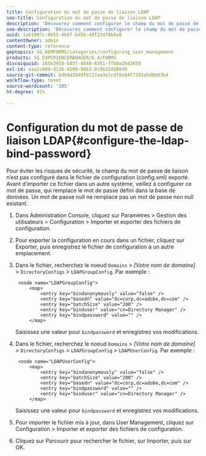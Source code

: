 ```yaml
---
title: Configuration du mot de passe de liaison LDAP
seo-title: Configuration du mot de passe de liaison LDAP
description: 'Découvrez comment configurer le champ du mot de passe de liaison avant d’importer le fichier de configuration dans un autre système. '
seo-description: 'Découvrez comment configurer le champ du mot de passe de liaison avant d’importer le fichier de configuration dans un autre système. '
uuid: 1ab1907c-8b55-4b6f-bd5b-49f22d78b8a8
contentOwner: admin
content-type: reference
geptopics: SG_AEMFORMS/categories/configuring_user_management
products: SG_EXPERIENCEMANAGER/6.4/FORMS
discoiquuid: 165b3950-b03f-4848-8361-ffb0a26d2658
exl-id: eaa2c889-d116-4209-9063-0c0b32dd8849
source-git-commit: bd94d3949f0117aa3e1c9f0e84f7293a5d6b03b4
workflow-type: tm+mt
source-wordcount: '205'
ht-degree: 91%

---
```


# Configuration du mot de passe de liaison LDAP{#configure-the-ldap-bind-password}

Pour éviter les risques de sécurité, le champ du mot de passe de liaison n’est pas configuré dans le fichier de configuration (config.xml) exporté. Avant d’importer ce fichier dans un autre système, veillez à configurer ce mot de passe, qui remplace le mot de passe défini dans la base de données. Un mot de passe null ne remplace pas un mot de passe non null existant.

1. Dans Administration Console, cliquez sur Paramètres > Gestion des utilisateurs > Configuration > Importer et exporter des fichiers de configuration.
1. Pour exporter la configuration en cours dans un fichier, cliquez sur Exporter, puis enregistrez le fichier de configuration à un autre emplacement.
1. Dans le fichier, recherchez le noeud `Domains` > *[Votre nom de domaine]* > `DirectoryConfigs` > `LDAPGroupConfig`. Par exemple :

   ```as3
    <node name="LDAPGroupConfig"> 
        <map> 
            <entry key="bindanonymously" value="false" />  
            <entry key="basedn" value="dc=corp,dc=adobe,dc=com" />  
            <entry key="batchSize" value="200" />  
            <entry key="binduser" value="cn=Directory Manager" />  
            <entry key="bindpassword" value="" /> 
        </map>
   ```

   Saisissez une valeur pour `bindpassword` et enregistrez vos modifications.

1. Dans le fichier, recherchez le noeud `Domains` > *[Votre nom de domaine]* > `DirectoryConfigs` > `LDAPGroupConfig` > `LDAPUserConfig`. Par exemple :

   ```as3
    <node name="LDAPUserConfig"> 
        <map> 
            <entry key="bindanonymously" value="false" />  
            <entry key="batchSize" value="200" />  
            <entry key="basedn" value="dc=corp,dc=adobe,dc=com" />  
            <entry key="bindpassword" value="" /> 
            <entry key="binduser" value="cn=Directory Manager" />  
        </map>
   ```

   Saisissez une valeur pour `bindpassword` et enregistrez vos modifications.

1. Pour importer le fichier mis à jour, dans User Management, cliquez sur Configuration > Importer et exporter des fichiers de configuration.
1. Cliquez sur Parcourir pour rechercher le fichier, sur Importer, puis sur OK.
